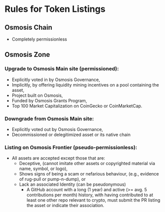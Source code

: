 # Rules for Token Listings

## Osmosis Chain
 - Completely permissionless

## Osmosis Zone
### Upgrade to Osmosis Main site (permissioned):
 - Explicitly voted in by Osmosis Governance,
 - Implicitly, by offering liquidity mining incentives on a pool containing the asset,
 - Project built on Osmosis,
 - Funded by Osmosis Grants Program,
 - Top 100 Market Capitalization on CoinGecko or CoinMarketCap.
### Downgrade from Osmosis Main site:
 - Explicitly voted out by Osmosis Governance,
 - Decommissioned or delegitimized asset or its native chain
### Listing on Osmosis Frontier (pseudo-permissionless):
 - All assets are accepted except those that are:
   - Deceptive, (cannot imitate other assets or copyrighted material via name, symbol, or logo),
   - Shows signs of being a scam or nefarious behaviour, (e.g., evidence of rug-pull or pump-n-dump), or
   - Lack an associated Identity (can be pseudonymous)
     - A GitHub account with a long (1 year) and active (>= avg. 5 contributions per month) history, with having contributed to at least one other repo relevant to crypto, must submit the PR listing the asset or indicate their association.
